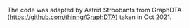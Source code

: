 The code was adapted by Astrid Stroobants from GraphDTA (https://github.com/thinng/GraphDTA) taken in Oct 2021.